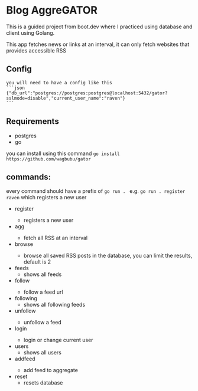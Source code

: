 # Blog AggreGATOR

This is a guided project from boot.dev where I practiced using database
and client using Golang.

This app fetches news or links at an interval, it can only fetch websites that provides accessible RSS
## Config
    you will need to have a config like this
    ```json
    {"db_url":"postgres://postgres:postgres@localhost:5432/gator?sslmode=disable","current_user_name":"raven"}
    ```
## Requirements
- postgres
- go

you can install using this command 
`go install https://github.com/wagbubu/gator`

## commands:
every command should have a prefix of `go run . `
e.g. `go run . register raven` which registers a new user

- register <username>
    - registers a new user
- agg <request interval>
    - fetch all RSS at an interval
- browse <limit results>
    - browse all saved RSS posts in the database, you can limit the results, default is 2
- feeds
    - shows all feeds
- follow <feed url>
    - follow a feed url 
- following
    - shows all following feeds
- unfollow <feed url>
    - unfollow a feed
- login <username>
    - login or change current user
- users
    - shows all users
- addfeed <feed url>
    - add feed to aggregate
- reset 
    - resets database
